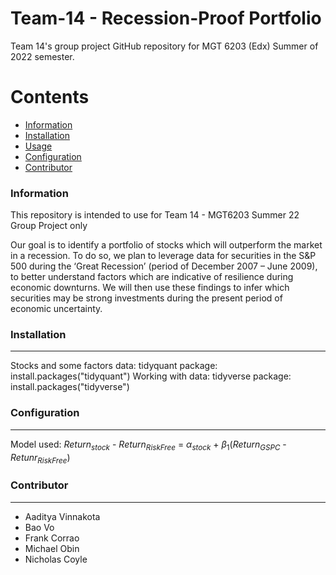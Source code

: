 # Team-14 - Recession-Proof Portfolio
 Team 14's group project GitHub repository for MGT 6203 (Edx) Summer of 2022 semester.

Contents
========

 * [Information](#information)
 * [Installation](#installation)
 * [Usage](#usage)
 * [Configuration](#configuration)
 * [Contributor](#contributor)

### Information
This repository is intended to use for Team 14 - MGT6203 Summer 22 Group Project only

Our goal is to identify a portfolio of stocks which will outperform the market in a recession. To do so, we plan to leverage data for securities in the S&P 500 during the ‘Great Recession’ (period of December 2007 – June 2009), to better understand factors which are indicative of resilience during economic downturns. We will then use these findings to infer which securities may be strong investments during the present period of economic uncertainty. 

### Installation
---
Stocks and some factors data:
tidyquant package: install.packages("tidyquant")
Working with data:
tidyverse package: install.packages("tidyverse")

### Configuration
---
Model used:
$Return_{stock}$ - $Return_{Risk Free}$ = $\alpha_{stock}$ + $\beta_1$($Return_{GSPC}$ - $Retunr_{Risk Free}$)

### Contributor
---

+ Aaditya Vinnakota
+ Bao Vo
+ Frank Corrao
+ Michael Obin
+ Nicholas Coyle
